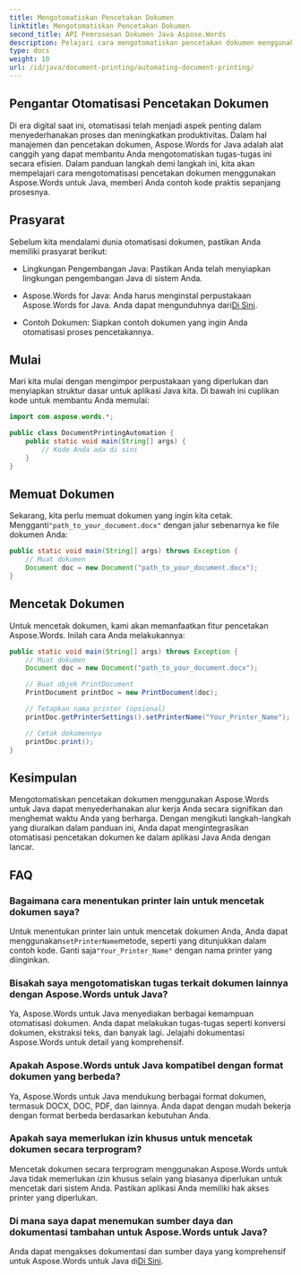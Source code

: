 ```yaml
---
title: Mengotomatiskan Pencetakan Dokumen
linktitle: Mengotomatiskan Pencetakan Dokumen
second_title: API Pemrosesan Dokumen Java Aspose.Words
description: Pelajari cara mengotomatiskan pencetakan dokumen menggunakan Aspose.Words untuk Java. Panduan langkah demi langkah dengan contoh kode untuk manajemen dokumen yang efisien di Java.
type: docs
weight: 10
url: /id/java/document-printing/automating-document-printing/
---
```


## Pengantar Otomatisasi Pencetakan Dokumen

Di era digital saat ini, otomatisasi telah menjadi aspek penting dalam menyederhanakan proses dan meningkatkan produktivitas. Dalam hal manajemen dan pencetakan dokumen, Aspose.Words for Java adalah alat canggih yang dapat membantu Anda mengotomatiskan tugas-tugas ini secara efisien. Dalam panduan langkah demi langkah ini, kita akan mempelajari cara mengotomatisasi pencetakan dokumen menggunakan Aspose.Words untuk Java, memberi Anda contoh kode praktis sepanjang prosesnya.

## Prasyarat

Sebelum kita mendalami dunia otomatisasi dokumen, pastikan Anda memiliki prasyarat berikut:

- Lingkungan Pengembangan Java: Pastikan Anda telah menyiapkan lingkungan pengembangan Java di sistem Anda.

-  Aspose.Words for Java: Anda harus menginstal perpustakaan Aspose.Words for Java. Anda dapat mengunduhnya dari[Di Sini](https://releases.aspose.com/words/java/).

- Contoh Dokumen: Siapkan contoh dokumen yang ingin Anda otomatisasi proses pencetakannya.

## Mulai

Mari kita mulai dengan mengimpor perpustakaan yang diperlukan dan menyiapkan struktur dasar untuk aplikasi Java kita. Di bawah ini cuplikan kode untuk membantu Anda memulai:

```java
import com.aspose.words.*;

public class DocumentPrintingAutomation {
    public static void main(String[] args) {
        // Kode Anda ada di sini
    }
}
```

## Memuat Dokumen

 Sekarang, kita perlu memuat dokumen yang ingin kita cetak. Mengganti`"path_to_your_document.docx"` dengan jalur sebenarnya ke file dokumen Anda:

```java
public static void main(String[] args) throws Exception {
    // Muat dokumen
    Document doc = new Document("path_to_your_document.docx");
}
```

## Mencetak Dokumen

Untuk mencetak dokumen, kami akan memanfaatkan fitur pencetakan Aspose.Words. Inilah cara Anda melakukannya:

```java
public static void main(String[] args) throws Exception {
    // Muat dokumen
    Document doc = new Document("path_to_your_document.docx");

    // Buat objek PrintDocument
    PrintDocument printDoc = new PrintDocument(doc);

    // Tetapkan nama printer (opsional)
    printDoc.getPrinterSettings().setPrinterName("Your_Printer_Name");

    // Cetak dokumennya
    printDoc.print();
}
```

## Kesimpulan

Mengotomatiskan pencetakan dokumen menggunakan Aspose.Words untuk Java dapat menyederhanakan alur kerja Anda secara signifikan dan menghemat waktu Anda yang berharga. Dengan mengikuti langkah-langkah yang diuraikan dalam panduan ini, Anda dapat mengintegrasikan otomatisasi pencetakan dokumen ke dalam aplikasi Java Anda dengan lancar.

## FAQ

### Bagaimana cara menentukan printer lain untuk mencetak dokumen saya?

 Untuk menentukan printer lain untuk mencetak dokumen Anda, Anda dapat menggunakan`setPrinterName`metode, seperti yang ditunjukkan dalam contoh kode. Ganti saja`"Your_Printer_Name"` dengan nama printer yang diinginkan.

### Bisakah saya mengotomatiskan tugas terkait dokumen lainnya dengan Aspose.Words untuk Java?

Ya, Aspose.Words untuk Java menyediakan berbagai kemampuan otomatisasi dokumen. Anda dapat melakukan tugas-tugas seperti konversi dokumen, ekstraksi teks, dan banyak lagi. Jelajahi dokumentasi Aspose.Words untuk detail yang komprehensif.

### Apakah Aspose.Words untuk Java kompatibel dengan format dokumen yang berbeda?

Ya, Aspose.Words untuk Java mendukung berbagai format dokumen, termasuk DOCX, DOC, PDF, dan lainnya. Anda dapat dengan mudah bekerja dengan format berbeda berdasarkan kebutuhan Anda.

### Apakah saya memerlukan izin khusus untuk mencetak dokumen secara terprogram?

Mencetak dokumen secara terprogram menggunakan Aspose.Words untuk Java tidak memerlukan izin khusus selain yang biasanya diperlukan untuk mencetak dari sistem Anda. Pastikan aplikasi Anda memiliki hak akses printer yang diperlukan.

### Di mana saya dapat menemukan sumber daya dan dokumentasi tambahan untuk Aspose.Words untuk Java?

 Anda dapat mengakses dokumentasi dan sumber daya yang komprehensif untuk Aspose.Words untuk Java di[Di Sini](https://reference.aspose.com/words/java/).